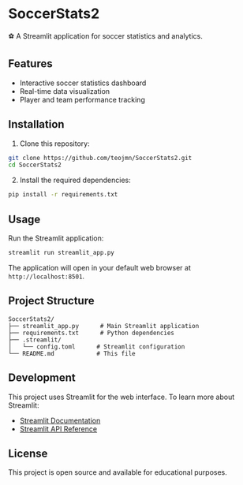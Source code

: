 # SoccerStats2

⚽ A Streamlit application for soccer statistics and analytics.

## Features

- Interactive soccer statistics dashboard
- Real-time data visualization
- Player and team performance tracking

## Installation

1. Clone this repository:
```bash
git clone https://github.com/teojmn/SoccerStats2.git
cd SoccerStats2
```

2. Install the required dependencies:
```bash
pip install -r requirements.txt
```

## Usage

Run the Streamlit application:
```bash
streamlit run streamlit_app.py
```

The application will open in your default web browser at `http://localhost:8501`.

## Project Structure

```
SoccerStats2/
├── streamlit_app.py      # Main Streamlit application
├── requirements.txt      # Python dependencies
├── .streamlit/
│   └── config.toml      # Streamlit configuration
└── README.md            # This file
```

## Development

This project uses Streamlit for the web interface. To learn more about Streamlit:
- [Streamlit Documentation](https://docs.streamlit.io)
- [Streamlit API Reference](https://docs.streamlit.io/library/api-reference)

## License

This project is open source and available for educational purposes.